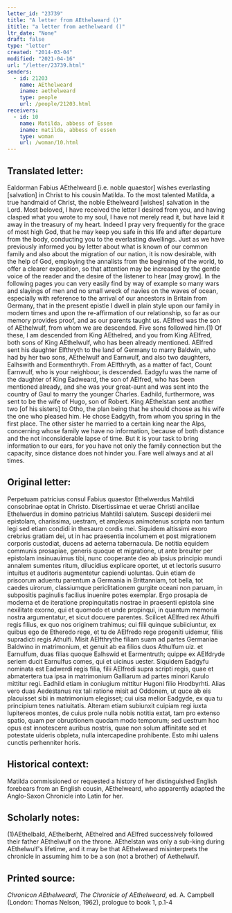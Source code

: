 ```yaml
---
letter_id: "23739"
title: "A letter from AEthelweard ()"
ititle: "a letter from aethelweard ()"
ltr_date: "None"
draft: false
type: "letter"
created: "2014-03-04"
modified: "2021-04-16"
url: "/letter/23739.html"
senders:
  - id: 21203
    name: AEthelweard
    iname: aethelweard
    type: people
    url: /people/21203.html
receivers:
  - id: 10
    name: Matilda, abbess of Essen
    iname: matilda, abbess of essen
    type: woman
    url: /woman/10.html
---
```

<h2> Translated letter:</h2>Ealdorman Fabius AEthelweard [i.e. noble quaestor] wishes everlasting [salvation] in Christ to his cousin Matilda.
To the most talented Matilda, a true handmaid of Christ, the noble Ethelweard [wishes] salvation in the Lord. Most beloved, I have received the letter I desired from you, and having clasped what you wrote to my soul, I have not merely read it, but have laid it away in the treasury of my heart. Indeed I pray very frequently for the grace of most high God, that he may keep you safe in this life and after departure from the body, conducting you to the everlasting dwellings. Just as we have previously informed you by letter about what is known of our common family and also about the migration of our nation, it is now desirable, with the help of God, employing the annalists from the beginning of the world, to offer a clearer exposition, so that attention may be increased by the gentle voice of the reader and the desire of the listener to hear [may grow]. In the following pages you can very easily find by way of example so many wars and slayings of men and no small wreck of navies on the waves of ocean, especially with reference to the arrival of our ancestors in Britain from Germany, that in the present epistle I dwell in plain style upon our family in modern times and upon the re-affirmation of our relationship, so far as our memory provides proof, and as our parents taught us. AElfred was the son of AEthelwulf, from whom we are descended. Five sons followed him.(1) Of these, I am descended from King AEthelred, and you from King AElfred, both sons of King AEthelwulf, who has been already mentioned. AElfred sent his daughter Elfthryth to the land of Germany to marry Baldwin, who had by her two sons, AEthelwulf and Earnwulf, and also two daughters, Ealhswith and Eormenthryth. From AElfthryth, as a matter of fact, Count Earnwulf, who is your neighbour, is descended. 
Eadgyfu was the name of the daughter of King Eadweard, the son of AElfred, who has been mentioned already, and she was your great-aunt and was sent into the country of Gaul to marry the younger Charles. Eadhild, furthermore, was sent to be the wife of Hugo, son of Robert. King AEthelstan sent another two [of his sisters] to Otho, the plan being that he should choose as his wife the one who pleased him. He chose Eadgyth, from whom you spring in the first place. The other sister he married to a certain king near the Alps, concerning whose family we have no information, because of both distance and the not inconsiderable lapse of time. But it is your task to bring information to our ears, for you have not only the family connection but the capacity, since distance does not hinder you. 
Fare well always and at all times.
<h2 class="mt-4"> Original letter:</h2>Perpetuam patricius consul Fabius quaestor Ethelwerdus Mahtildi consobrinae optat in Christo.
Disertissimae et uerae Christi ancillae Ethelwerdus in domino patricius Mahtildi salutem. Suscepi desiderii mei epistolam, charissima, uestram, et amplexus animotenus scripta non tantum legi sed etiam condidi in thesauro cordis mei. Siquidem altissimi exoro crebrius gratiam dei, ut in hac praesentia incolumem et post migrationem corporis custodiat, ducens ad aeterna tabernacula. De notitia equidem communis prosapiae, generis quoque et migratione, ut ante breuiter per epistolam insinuauimus tibi, nunc cooperante deo ab ipsius principio mundi annalem sumentes ritum, dilucidius explicare oportet, ut et lectoris susurro intuitus et auditoris augmentetur capiendi uoluntas. Quin etiam de priscorum aduentu parentum a Germania in Brittanniam, tot bella, tot caedes uirorum, classiumque periclitationem gurgite oceani non paruam, in subpositis paginulis facilius inuenire potes exemplar. Ergo prosapia de moderna et de iteratione propinquitatis nostrae in praesenti epistola sine nexilitate exorno, qui et quomodo et unde propinqui, in quantum memoria nostra argumentatur, et sicut docuere parentes. Scilicet AElfred rex Athulfi regis filius, ex quo nos originem trahimus; cui filii quinque subiiciuntur, ex quibus ego de Etheredo rege, et tu de AElfredo rege progeniti uidemur, filiis supradicti regis Athulfi. Misit AElfthrythe filiam suam ad partes Germaniae Baldwino in matrimonium, et genuit ab ea filios duos Athulfum uiz. et Earnulfum, duas filias quoque Ealhswid et Earmentruth; quippe ex AElfdryde seriem ducit Earnulfus comes, qui et uicinus uester. 
Siquidem Eadgyfu nominata est Eadwerdi regis filia, filii AElfredi supra scripti regis, quae et abmatertera tua ipsa in matrimonium Galliarum ad partes minori Karulo mittitur regi. Eadhild etiam in coniugium mittitur Hugoni filio Hrodbyrhti. Alias vero duas Aedestanus rex tali ratione misit ad Oddonem, ut quce ab eis placuisset sibi in matrimonium elegisset; cui uisa melior Eadgyde, ex qua tu principium tenes natiuitatis. Alteram etiam subiunxit cuipiam regi iuxta Iupitereos montes, de cuius prole nulla nobis notitia extat, tam pro extenso spatio, quam per obruptionem quodam modo temporum; sed uestrum hoc opus est innotescere auribus nostris, quae non solum affinitate sed et potestate uideris obpleta, nulla intercapedine prohibente. 
Esto mihi ualens cunctis perhenniter horis.
<h2 class="mt-4"> Historical context:</h2><p>Matilda commissioned or requested a history of her distinguished English forebears from an English cousin, AEthelweard, who apparently adapted the Anglo-Saxon Chronicle into Latin for her.</p><h2 class="mt-4"> Scholarly notes:</h2>(1)AEthelbald, AEthelberht, AEthelred and AElfred successively followed their father AEthelwulf on the throne. AEthelstan was only a sub-king during AEthelwulf's lifetime, and it may be that AEthelweard misinterprets the chronicle in assuming him to be a son (not a brother) of Aethelwulf.
<h2 class="mt-4"> Printed source:</h2><p><em>Chronicon AEthelweardi, The Chronicle of AEthelweard</em>, ed. A. Campbell (London: Thomas Nelson, 1962), prologue to book 1, p.1-4</p>